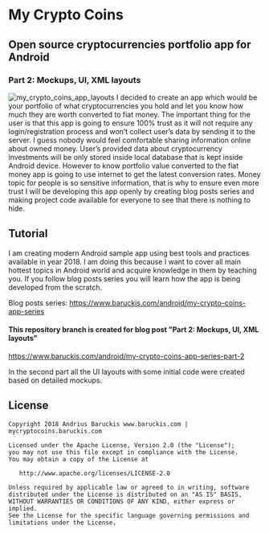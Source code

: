 # My Crypto Coins 
## Open source cryptocurrencies portfolio app for Android
### Part 2: Mockups, UI, XML layouts

![my_crypto_coins_app_layouts](https://user-images.githubusercontent.com/2387056/39997484-c30dbb1a-578b-11e8-8aba-4dd8d9fb83d2.png)
I decided to create an app which would be your portfolio of what cryptocurrencies you hold and let you know how much they are worth converted to fiat money.
The important thing for the user is that this app is going to ensure 100% trust as it will not require any login/registration process and won’t collect user’s data by sending it to the server. I guess nobody would feel comfortable sharing information online about owned money. User’s provided data about cryptocurrency investments will be only stored inside local database that is kept inside Android device. However to know portfolio value converted to the fiat money app is going to use internet to get the latest conversion rates. Money topic for people is so sensitive information, that is why to ensure even more trust I will be developing this app openly by creating blog posts series and making project code available for everyone to see that there is nothing to hide.


## Tutorial
I am creating modern Android sample app using best tools and practices available in year 2018. I am doing this because I want to cover all main hottest topics in Android world and acquire knowledge in them by teaching you. If you follow blog posts series you will learn how the app is being developed from the scratch.

Blog posts series: https://www.baruckis.com/android/my-crypto-coins-app-series

#### This repository branch is created for blog post "Part 2: Mockups, UI, XML layouts"
https://www.baruckis.com/android/my-crypto-coins-app-series-part-2

In the second part all the UI layouts with some initial code were created based on detailed mockups. 


## License

    Copyright 2018 Andrius Baruckis www.baruckis.com | mycryptocoins.baruckis.com

    Licensed under the Apache License, Version 2.0 (the "License");
    you may not use this file except in compliance with the License.
    You may obtain a copy of the License at

       http://www.apache.org/licenses/LICENSE-2.0

    Unless required by applicable law or agreed to in writing, software
    distributed under the License is distributed on an "AS IS" BASIS,
    WITHOUT WARRANTIES OR CONDITIONS OF ANY KIND, either express or implied.
    See the License for the specific language governing permissions and
    limitations under the License.
